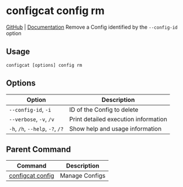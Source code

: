 # configcat config rm
[GitHub](https://github.com/configcat/cli) | [Documentation](https://configcat.com/docs/advanced/cli)
Remove a Config identified by the `--config-id` option
## Usage
```
configcat [options] config rm
```
## Options
| Option | Description |
| ------ | ----------- |
| `--config-id`, `-i` | ID of the Config to delete |
| `--verbose`, `-v`, `/v` | Print detailed execution information |
| `-h`, `/h`, `--help`, `-?`, `/?` | Show help and usage information |
## Parent Command
| Command | Description |
| ------ | ----------- |
| [configcat config](configcat-config.md) | Manage Configs |
